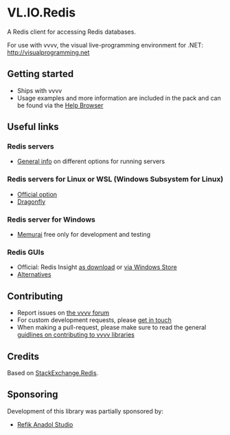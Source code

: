 # VL.IO.Redis
A Redis client for accessing Redis databases. 

For use with vvvv, the visual live-programming environment for .NET: http://visualprogramming.net

## Getting started
- Ships with vvvv
- Usage examples and more information are included in the pack and can be found via the [Help Browser](https://thegraybook.vvvv.org/reference/hde/findinghelp.html)

## Useful links
### Redis servers
- [General info](https://developer.redis.com/create/) on different options for running servers

### Redis servers for Linux or WSL (Windows Subsystem for Linux)
- [Official option](https://developer.redis.com/create/windows)
- [Dragonfly](https://www.dragonflydb.io/)

### Redis server for Windows
- [Memurai](https://www.memurai.com/) free only for development and testing

### Redis GUIs
- Official: Redis Insight [as download](https://redis.com/redis-enterprise/redis-insight/#insight-form) or [via Windows Store](https://apps.microsoft.com/store/detail/redisinsight/XP8K1GHCB0F1R2)
- [Alternatives](https://redis.io/resources/tools/#gui)
  
## Contributing
- Report issues on [the vvvv forum](https://discourse.vvvv.org/c/vvvv-gamma/28)
- For custom development requests, please [get in touch](mailto:devvvvs@vvvv.org)
- When making a pull-request, please make sure to read the general [guidlines on contributing to vvvv libraries](https://thegraybook.vvvv.org/reference/extending/contributing.html)

## Credits
Based on [StackExchange.Redis](https://www.nuget.org/packages/StackExchange.Redis).

## Sponsoring
Development of this library was partially sponsored by:  
- [Refik Anadol Studio](https://refikanadolstudio.com)
